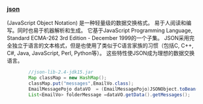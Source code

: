### [json](http://www.json.org/json-zh.html)

\(JavaScript Object Notation\) 是一种轻量级的数据交换格式。 易于人阅读和编写。同时也易于机器解析和生成。 它基于JavaScript Programming Language, Standard ECMA-262 3rd Edition - December 1999的一个子集。 JSON采用完全独立于语言的文本格式，但是也使用了类似于C语言家族的习惯（包括C, C++, C\#, Java, JavaScript, Perl, Python等）。 这些特性使JSON成为理想的数据交换语言。

```java
        //json-lib-2.4-jdk15.jar
        Map classMap = new HashMap();
        classMap.put("messages",EmailVo.class);
        EmailMessagePojo dataVO  = (EmailMessagePojo)JSONObject.toBean(JSONObject.fromObject(result), EmailMessagePojo.class, classMap);
        List<EmailVo> folderMessage =dataVO.getData().getMessages();
```



